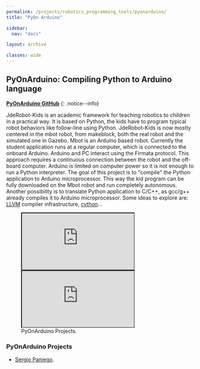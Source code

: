 ```yaml
---
permalink: /projects/robotics_programming_tools/pyonarduino/
title: "PyOn Arduino"

sidebar:
  nav: "docs"

layout: archive

classes: wide
---
```




## PyOnArduino: Compiling Python to Arduino language

<i class="fab fa-fw fa-github"></i> [**PyOnArduino GitHub**](https://github.com/JdeRobot/PyOnArduino)
{: .notice--info}


JdeRobot-Kids is an academic framework for teaching robotics to children in a practical way. It is based on Python, the kids have to program typical robot behaviors like follow-line using Python. JdeRobot-Kids is now mostly centered in the mbot robot, from makeblock, both the real robot and the simulated one in Gazebo. Mbot is an Arduino based robot. Currently the student application runs at a regular computer, which is connected to the onboard Arduino. Arduino and PC interact using the Firmata protocol. This approach requires a continuous connection between the robot and the off-board computer. Arduino is limited on computer power so it is not enough to run a Python interpreter. The goal of this project is to "compile" the Python application to Arduino microprocessor. This way the kid program can be fully downloaded on the Mbot robot and run completely autonomous. Another possibility is to translate Python application to C/C++, as gcc/g++ already compiles it to Arduino microprocessor. Some ideas to explore are: [LLVM](https://llvm.org) compiler infrastructure, [cython](https://cython.org)...



<figure class="half">
    <a href=""><iframe src="https://www.youtube.com/embed/k-xIU_cmcac"></iframe></a>
    <a href=""><iframe src="https://www.youtube.com/embed/_k17V5pxrd8"></iframe></a>
    <figcaption>PyOnArduino Projects.</figcaption>
</figure>


### PyOnArduino Projects

- [Sergio Paniego](https://jderobot.org/Club-spaniego).






